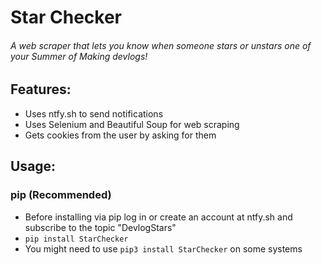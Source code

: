 # Star Checker

###### A web scraper that lets you know when someone stars or unstars one of your Summer of Making devlogs!

## Features:
- Uses ntfy.sh to send notifications
- Uses Selenium and Beautiful Soup for web scraping
- Gets cookies from the user by asking for them

## Usage:
### pip (Recommended)
- Before installing via pip log in or create an account at ntfy.sh and subscribe to the topic "DevlogStars"
- `pip install StarChecker`
- You might need to use `pip3 install StarChecker` on some systems
